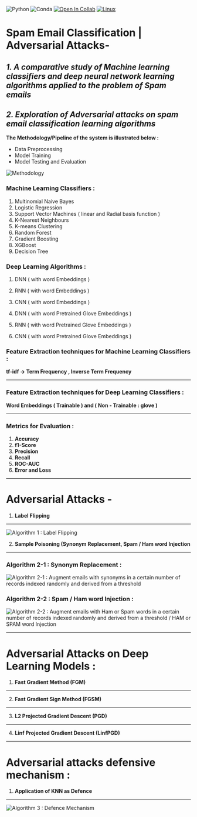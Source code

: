 ![Python](https://img.shields.io/badge/Python-Version%20%3A%203.0-yellowgreen)
![Conda](https://img.shields.io/badge/conda%20-4.10.3-blackyellow)
[![Open In Collab](https://colab.research.google.com/assets/colab-badge.svg)](https://colab.research.google.com/github/Naereen/badges)
[![Linux](https://svgshare.com/i/Zhy.svg)](https://svgshare.com/i/Zhy.svg)


# Spam Email Classification | Adversarial Attacks-

## *1. A comparative study of Machine learning classifiers and deep neural network learning algorithms applied to the problem of Spam emails* ##

## *2. Exploration of Adversarial attacks on spam email classification learning algorithms* ##

**The Methodology/Pipeline of the system is illustrated below :**

* Data Preprocessing
* Model Training
* Model Testing and Evaluation

![Methodology](Methodology.jpg)

### Machine Learning Classifiers :
1. Multinomial Naive Bayes
2. Logistic Regression
3. Support Vector Machines ( linear and Radial basis function )
4. K-Nearest Neighbours
5. K-means Clustering
6. Random Forest 
7. Gradient Boosting 
8. XGBoost 
9. Decision Tree 

### Deep Learning Algorithms : 
1. DNN ( with word Embeddings )
2. RNN ( with word Embeddings )
3. CNN ( with word Embeddings )

4. DNN ( with word Pretrained Glove Embeddings )
5. RNN ( with word Pretrained Glove Embeddings )
6. CNN ( with word Pretrained Glove Embeddings )

### Feature Extraction techniques for Machine Learning Classifiers  : 
**tf-idf -> Term Frequency , Inverse Term Frequency**

---

### Feature Extraction techniques for Deep Learning Classifiers     : 
**Word Embeddings ( Trainable ) and ( Non - Trainable : glove )** 

---

### Metrics for Evaluation : 
1. **Accuracy**
2. **f1-Score**
3. **Precision**
4. **Recall**
5. **ROC-AUC**
6. **Error and Loss**

---


# Adversarial Attacks - 
1. **Label Flipping**

---

![Algorithm 1 : Label Flipping](alg-1.png)


2. **Sample Poisoning (Synonym Replacement, Spam / Ham word Injection**

---

### Algorithm 2-1 : Synonym Replacement : 

![Algorithm 2-1 : Augment emails with synonyms in a certain number of records indexed randomly and derived from a threshold](alg-2-1.png)



### Algorithm 2-2 : Spam / Ham word Injection :

![Algorithm 2-2 : Augment emails with Ham or Spam words in a certain number of records indexed randomly and derived from a threshold / HAM or SPAM word Injection](alg-2-2.png)

---

# Adversarial Attacks on Deep Learning Models :
1. **Fast Gradient Method (FGM)**

---

2. **Fast Gradient Sign Method (FGSM)**

---

3. **L2 Projected Gradient Descent (PGD)**

---

4. **Linf Projected Gradient Descent (LinfPGD)**

---


# Adversarial attacks defensive mechanism :

1. **Application of KNN as Defence**

---

![Algorithm 3 : Defence Mechanism](alg-3.png)
